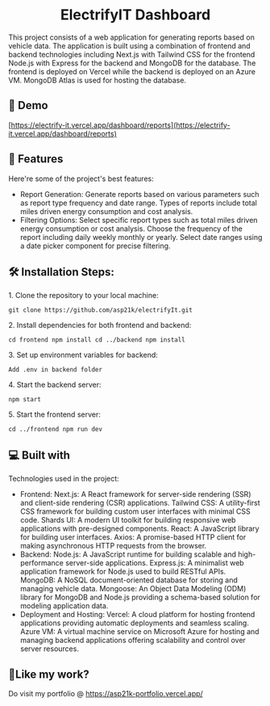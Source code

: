 <h1 align="center" id="title">ElectrifyIT Dashboard</h1>

<p id="description">This project consists of a web application for generating reports based on vehicle data. The application is built using a combination of frontend and backend technologies including Next.js with Tailwind CSS for the frontend Node.js with Express for the backend and MongoDB for the database. The frontend is deployed on Vercel while the backend is deployed on an Azure VM. MongoDB Atlas is used for hosting the database.</p>

<h2>🚀 Demo</h2>

[https://electrify-it.vercel.app/dashboard/reports](https://electrify-it.vercel.app/dashboard/reports)

  
  
<h2>🧐 Features</h2>

Here're some of the project's best features:

*   Report Generation: Generate reports based on various parameters such as report type frequency and date range. Types of reports include total miles driven energy consumption and cost analysis.
*   Filtering Options: Select specific report types such as total miles driven energy consumption or cost analysis. Choose the frequency of the report including daily weekly monthly or yearly. Select date ranges using a date picker component for precise filtering.

<h2>🛠️ Installation Steps:</h2>

<p>1. Clone the repository to your local machine:</p>

```
git clone https://github.com/asp21k/electrifyIt.git
```

<p>2. Install dependencies for both frontend and backend:</p>

```
cd frontend npm install cd ../backend npm install
```

<p>3. Set up environment variables for backend:</p>

```
Add .env in backend folder
```

<p>4. Start the backend server:</p>

```
npm start
```

<p>5. Start the frontend server:</p>

```
cd ../frontend npm run dev
```

  
  
<h2>💻 Built with</h2>

Technologies used in the project:

*   Frontend: Next.js: A React framework for server-side rendering (SSR) and client-side rendering (CSR) applications. Tailwind CSS: A utility-first CSS framework for building custom user interfaces with minimal CSS code. Shards UI: A modern UI toolkit for building responsive web applications with pre-designed components. React: A JavaScript library for building user interfaces. Axios: A promise-based HTTP client for making asynchronous HTTP requests from the browser.
*   Backend: Node.js: A JavaScript runtime for building scalable and high-performance server-side applications. Express.js: A minimalist web application framework for Node.js used to build RESTful APIs. MongoDB: A NoSQL document-oriented database for storing and managing vehicle data. Mongoose: An Object Data Modeling (ODM) library for MongoDB and Node.js providing a schema-based solution for modeling application data.
*   Deployment and Hosting: Vercel: A cloud platform for hosting frontend applications providing automatic deployments and seamless scaling. Azure VM: A virtual machine service on Microsoft Azure for hosting and managing backend applications offering scalability and control over server resources.

<h2>💖Like my work?</h2>

Do visit my portfolio @ https://asp21k-portfolio.vercel.app/
